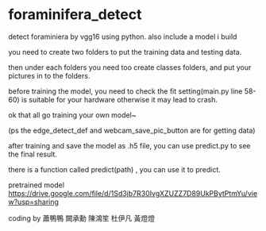 # foraminifera_detect
detect foraminiera by vgg16 using python.
also include a model i build


you need to create two folders to put the training data and testing data.

then under each folders you need too create classes folders, and put your pictures in to the folders.

before training the model, you need to check the fit setting(main.py line 58-60) is suitable for your hardware otherwise it may lead to crash.

ok that all go training your own model~



(ps the edge_detect_def and webcam_save_pic_button are for getting data)



after training and save the model as .h5 file, you can use predict.py to see the final result.

there is a function called predict(path) , you can use it to predict.

pretrained model https://drive.google.com/file/d/1Sd3jb7R30IvgXZUZZ7D89UkPBytPtmYu/view?usp=sharing






















coding by 蕭鴨鴨 闕承勳 陳鴻笙 杜伊凡 黃燈燈
